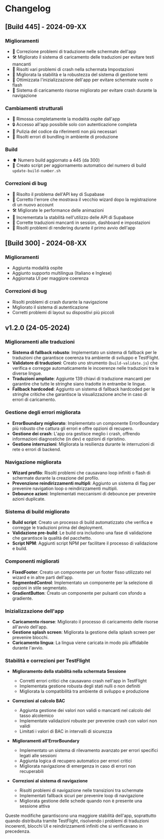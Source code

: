 # Changelog

## [Build 445] - 2024-09-XX
### Miglioramenti
- 🔧 Correzione problemi di traduzione nelle schermate dell'app
- 🛠️ Migliorato il sistema di caricamento delle traduzioni per evitare testi mancanti
- 🐛 Risolti vari problemi di crash nella schermata Impostazioni
- 🧩 Migliorata la stabilità e la robustezza del sistema di gestione temi
- 🔄 Ottimizzata l'inizializzazione dell'app per evitare schermate vuote o flash
- 💾 Sistema di caricamento risorse migliorato per evitare crash durante la navigazione

### Cambiamenti strutturali
- 🚫 Rimossa completamente la modalità ospite dall'app
- 🔒 Accesso all'app possibile solo con autenticazione completa
- 🧹 Pulizia del codice da riferimenti non più necessari
- 🔨 Risolti errori di bundling in ambiente di produzione

### Build
- ⬆️ Numero build aggiornato a 445 (da 300)
- 📝 Creato script per aggiornamento automatico del numero di build `update-build-number.sh`

### Correzioni di bug
- 🐛 Risolto il problema dell'API key di Supabase
- 🔧 Corretto l'errore che mostrava il vecchio wizard dopo la registrazione di un nuovo account
- 🛠️ Migliorate le performance delle animazioni
- 🚀 Incrementata la stabilità nell'utilizzo delle API di Supabase
- 💬 Corrette traduzioni mancanti in session, dashboard e impostazioni
- 🧠 Risolti problemi di rendering durante il primo avvio dell'app

## [Build 300] - 2024-08-XX
### Miglioramenti
- Aggiunta modalità ospite
- Aggiunto supporto multilingua (Italiano e Inglese)
- Aggiornata UI per maggiore coerenza

### Correzioni di bug
- Risolti problemi di crash durante la navigazione
- Migliorato il sistema di autenticazione
- Corretti problemi di layout su dispositivi più piccoli

## v1.2.0 (24-05-2024)

### Miglioramenti alle traduzioni

- **Sistema di fallback robusto**: Implementato un sistema di fallback per le traduzioni che garantisce coerenza tra ambiente di sviluppo e TestFlight.
- **Validatore di traduzioni**: Creato uno strumento (`build-validate.js`) che verifica e corregge automaticamente le incoerenze nelle traduzioni tra le diverse lingue.
- **Traduzioni ampliate**: Aggiunte 139 chiavi di traduzione mancanti per garantire che tutte le stringhe siano tradotte in entrambe le lingue.
- **Fallback hardcoded**: Aggiunto un sistema di fallback hardcoded per le stringhe critiche che garantisce la visualizzazione anche in caso di errori di caricamento.

### Gestione degli errori migliorata

- **ErrorBoundary migliorato**: Implementato un componente ErrorBoundary più robusto che cattura gli errori e offre opzioni di recupero.
- **Gestione dei crash**: L'app ora gestisce meglio i crash, offrendo informazioni diagnostiche (in dev) e opzioni di ripristino.
- **Gestione interruzioni**: Migliorata la resilienza durante le interruzioni di rete o errori di backend.

### Navigazione migliorata

- **Wizard profilo**: Risolti problemi che causavano loop infiniti o flash di schermate durante la creazione del profilo.
- **Prevenzione reindirizzamenti multipli**: Aggiunto un sistema di flag per prevenire navigation loop o reindirizzamenti multipli.
- **Debounce azioni**: Implementati meccanismi di debounce per prevenire azioni duplicate.

### Sistema di build migliorato

- **Build script**: Creato un processo di build automatizzato che verifica e corregge le traduzioni prima del deployment.
- **Validazione pre-build**: Le build ora includono una fase di validazione che garantisce la qualità del pacchetto.
- **Script NPM**: Aggiunti script NPM per facilitare il processo di validazione e build.

### Componenti migliorati

- **FixedFooter**: Creato un componente per un footer fisso utilizzato nel wizard e in altre parti dell'app.
- **SegmentedControl**: Implementato un componente per la selezione di opzioni in stile segmentato.
- **GradientButton**: Creato un componente per pulsanti con sfondo a gradiente.

### Inizializzazione dell'app

- **Caricamento risorse**: Migliorato il processo di caricamento delle risorse all'avvio dell'app.
- **Gestione splash screen**: Migliorata la gestione della splash screen per prevenire blocchi.
- **Caricamento lingua**: La lingua viene caricata in modo più affidabile durante l'avvio.

### Stabilità e correzioni per TestFlight

- **Miglioramento della stabilità nella schermata Sessione**
  - Corretti errori critici che causavano crash nell'app in TestFlight
  - Implementata gestione robusta degli stati nulli o non definiti
  - Migliorata la compatibilità tra ambiente di sviluppo e produzione

- **Correzioni al calcolo BAC**
  - Aggiunta gestione dei valori non validi o mancanti nel calcolo del tasso alcolemico
  - Implementate validazioni robuste per prevenire crash con valori non validi
  - Limitati i valori di BAC in intervalli di sicurezza

- **Miglioramenti all'ErrorBoundary**
  - Implementato un sistema di rilevamento avanzato per errori specifici legati alle sessioni
  - Aggiunta logica di recupero automatico per errori critici
  - Migliorata navigazione di emergenza in caso di errori non recuperabili

- **Correzioni al sistema di navigazione**
  - Risolti problemi di navigazione nelle transizioni tra schermate
  - Implementati fallback sicuri per prevenire loop di navigazione
  - Migliorata gestione delle schede quando non è presente una sessione attiva

Queste modifiche garantiscono una maggiore stabilità dell'app, soprattutto quando distribuita tramite TestFlight, risolvendo i problemi di traduzioni incoerenti, blocchi UI e reindirizzamenti infiniti che si verificavano in precedenza. 